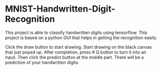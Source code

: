 # MNIST-Handwritten-Digit-Recognition
This project is able to classify handwritten digits using tensorflow. This project is based on a python GUI that helps in getting the recognition easily.


Click the draw button to start drawing. Start drawing on the black canvas that just poped up. After completion, press # Q button to turn it into an input. Then click the predict button at the middle part. There will be a prediction of your handwritten digits.
